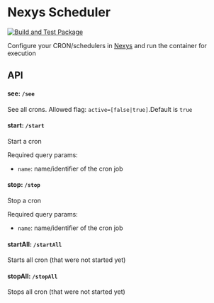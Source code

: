 # Nexys Scheduler

[![Build and Test Package](https://github.com/nexys-system/scheduler/actions/workflows/test.yml/badge.svg)](https://github.com/nexys-system/scheduler/actions/workflows/test.yml)

Configure your CRON/schedulers in [Nexys](https://app.nexys.io) and run the container for execution

## API

#### see: `/see`

See all crons. Allowed flag: `active=[false|true]`.Default is `true`

#### start: `/start`

Start a cron

Required query params:

- `name`: name/identifier of the cron job

#### stop: `/stop`

Stop a cron

Required query params:

- `name`: name/identifier of the cron job

#### startAll: `/startAll`

Starts all cron (that were not started yet)

#### stopAll: `/stopAll`

Stops all cron (that were not started yet)
